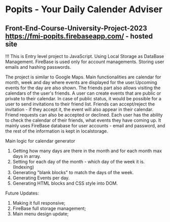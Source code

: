 # Popits - Your Daily Calender Adviser 
Front-End-Course-University-Project-2023
https://fmi-popits.firebaseapp.com/ - hosted site
----------------------------------------
!!! This is Entry level project to JavaScript. Using Local Storage as DataBase Management.
FireBase is used only for account managements. Storing user emails and hashing passwords.

The project is similar to Google Maps. Main functionalities are calendar for month, week
and day where events are displayed for the user.Upcoming events for the day are also shown. The
 friends part also allows visiting the calendars of the user's friends.
 A user can create events that are public or private to their calendar. In case of public status, it would be possible for a user to send invitations to their friend list. Friends can accept/reject the invitation - if they accept it, the event will also appear in their calendar. Friend requests can also be accepted or declined.
Each user has the ability to check the calendar of their friends, what events they have coming up. It mainly uses FireBase database for user accounts - email and password, and the rest of the information is kept in localstorage.

Main logic for calendar generator
1. Getting how many days are there in the month and for each month max days in array.
2. Setting for each day of the month - which day of the week it is. (Indexing) 
3. Generating "blank blocks" to match the days of the week.
4. Generating Events per day.
5. Generating HTML blocks and CSS style into DOM.



Future Updates:
1. Making it full responsive;
2. FireBase full storage management;
3. Main menu design update;
